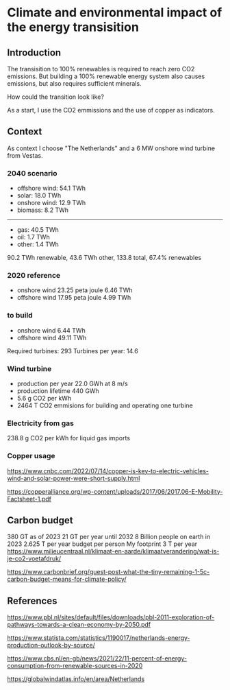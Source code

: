 # Climate and environmental impact of the energy transisition

## Introduction

The transisition to 100% renewables is required to reach zero CO2 emissions. But building a 100% renewable energy system also causes emissions, but also requires sufficient minerals.

How could the transition look like?

As a start, I use the CO2 emmissions and the use of copper as indicators.

## Context
As context I choose "The Netherlands" and a 6 MW onshore wind turbine from Vestas.

### 2040 scenario
- offshore wind: 54.1 TWh
- solar: 18.0 TWh
- onshore wind: 12.9 TWh
- biomass: 8.2 TWh 
---
- gas:  40.5 TWh
- oil:   1.7 TWh
- other: 1.4 TWh

90.2 TWh renewable, 43.6 TWh other, 133.8 total, 67.4% renewables

### 2020 reference
- onshore wind 23.25 peta joule  6.46 TWh
- offshore wind 17.95 peta joule 4.99 TWh

### to build
- onshore wind   6.44 TWh 
- offshore wind 49.11 TWh

Required turbines: 293
Turbines per year: 14.6

### Wind turbine
- production per year 22.0 GWh at 8 m/s
- production lifetime 440 GWh
- 5.6 g CO2 per kWh
- 2464 T CO2 emmisions for building and operating one turbine

### Electricity from gas
238.8 g CO2 per kWh for liquid gas imports

### Copper usage
https://www.cnbc.com/2022/07/14/copper-is-key-to-electric-vehicles-wind-and-solar-power-were-short-supply.html

https://copperalliance.org/wp-content/uploads/2017/06/2017.06-E-Mobility-Factsheet-1.pdf

## Carbon budget
380 GT as of 2023
21 GT per year until 2032 8 Billion people on earth in 2023
2.625 T per year budget per person
My footprint 3 T per year
https://www.milieucentraal.nl/klimaat-en-aarde/klimaatverandering/wat-is-je-co2-voetafdruk/

https://www.carbonbrief.org/guest-post-what-the-tiny-remaining-1-5c-carbon-budget-means-for-climate-policy/

## References
https://www.pbl.nl/sites/default/files/downloads/pbl-2011-exploration-of-pathways-towards-a-clean-economy-by-2050.pdf

https://www.statista.com/statistics/1190017/netherlands-energy-production-outlook-by-source/

https://www.cbs.nl/en-gb/news/2021/22/11-percent-of-energy-consumption-from-renewable-sources-in-2020

https://globalwindatlas.info/en/area/Netherlands
